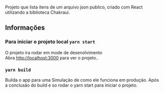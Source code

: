 Projeto que lista itens de um arquivo json publico, criado com React utilizando a biblioteca Chakraui.

## Informações
### Para iniciar o projeto local `yarn start`

O projeto ira rodar em mode de desenolvimento <br /> Abra
[http://localhost:3000](http://localhost:3000) para ver o projeto..


### `yarn build`

Builda o app para uma Simulação de como ele funciona em produção.
Após a conclusão do build e so rodar o yarn start para iniciar o projeto.


